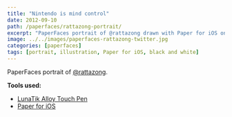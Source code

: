 ```yaml
---
title: "Nintendo is mind control"
date: 2012-09-10
path: /paperfaces/rattazong-portrait/
excerpt: "PaperFaces portrait of @rattazong drawn with Paper for iOS on an iPad."
image: ../../images/paperfaces-rattazong-twitter.jpg
categories: [paperfaces]
tags: [portrait, illustration, Paper for iOS, black and white]
---
```


PaperFaces portrait of [@rattazong](https://twitter.com/rattazong).

**Tools used:**

- [LunaTik Alloy Touch Pen](https://www.amazon.com/gp/product/B00821TR7G/ref=as_li_ss_tl?ie=UTF8&tag=mademist-20&linkCode=as2&camp=1789&creative=390957&creativeASIN=B00821TR7G)
- [Paper for iOS](https://paper.bywetransfer.com/)
